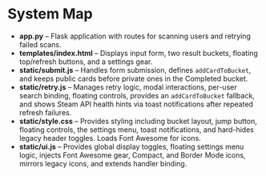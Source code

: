 # System Map

- **app.py** – Flask application with routes for scanning users and retrying failed scans.
- **templates/index.html** – Displays input form, two result buckets, floating top/refresh buttons, and a settings gear.
- **static/submit.js** – Handles form submission, defines `addCardToBucket`, and keeps public cards before private ones in the Completed bucket.
- **static/retry.js** – Manages retry logic, modal interactions, per-user search binding, floating controls, provides an `addCardToBucket` fallback, and shows Steam API health hints via toast notifications after repeated refresh failures.
- **static/style.css** – Provides styling including bucket layout, jump button, floating controls, the settings menu, toast notifications, and hard-hides legacy header toggles. Loads Font Awesome for icons.
- **static/ui.js** – Provides global display toggles, floating settings menu logic, injects Font Awesome gear, Compact, and Border Mode icons, mirrors legacy icons, and extends handler binding.
